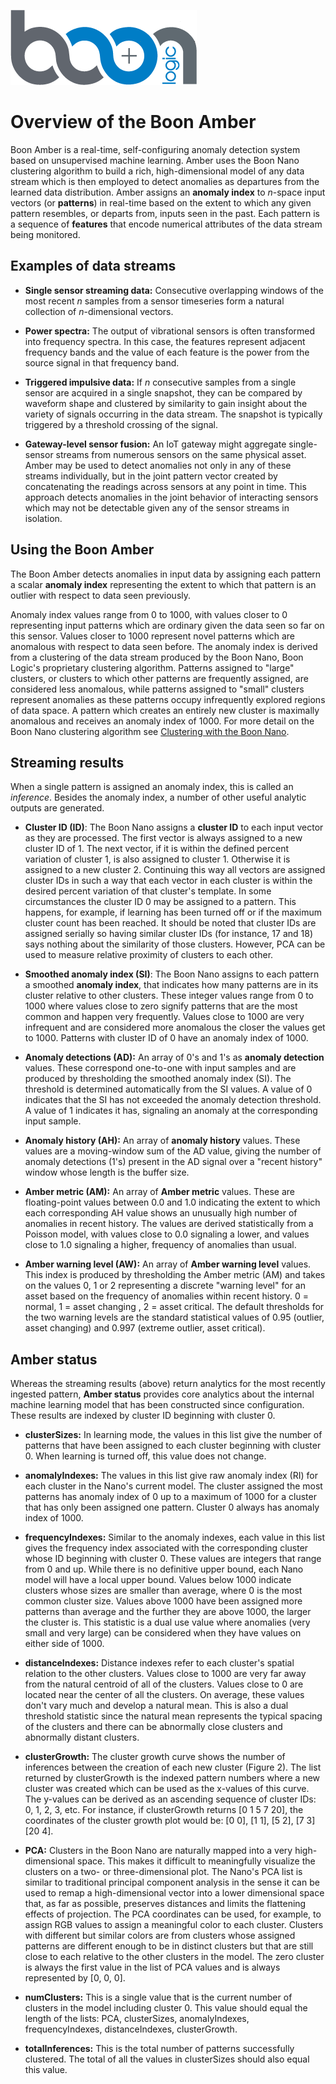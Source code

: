 ![Logo](../images/BoonLogic.png)   

# Overview of the Boon Amber

Boon Amber is a real-time, self-configuring anomaly detection system based on unsupervised machine learning. Amber uses the Boon Nano clustering algorithm to build a rich, high-dimensional model of any data stream which is then employed to detect anomalies as departures from the learned data distribution. Amber assigns an **anomaly index** to *n*-space input vectors (or **patterns**) in real-time based on the extent to which any given pattern resembles, or departs from, inputs seen in the past. Each pattern is a sequence of **features** that encode numerical attributes of the data stream being monitored.

## Examples of data streams

* **Single sensor streaming data:**  Consecutive overlapping windows of the most recent *n* samples from a sensor timeseries form a natural collection of *n*-dimensional vectors.

* **Power spectra:** The output of vibrational sensors is often transformed into frequency spectra. In this case, the features represent adjacent frequency bands and the value of each feature is the power from the source signal in that frequency band.

* **Triggered impulsive data:** If *n* consecutive samples from a single sensor are acquired in a single snapshot, they can be compared by waveform shape and clustered by similarity to gain insight about the variety of signals occurring in the data stream. The snapshot is typically triggered by a threshold crossing of the signal.

* **Gateway-level sensor fusion:** An IoT gateway might aggregate single-sensor streams from numerous sensors on the same physical asset. Amber may be used to detect anomalies not only in any of these streams individually, but in the joint pattern vector created by concatenating the readings across sensors at any point in time. This approach detects anomalies in the joint behavior of interacting sensors which may not be detectable given any of the sensor streams in isolation.

## Using the Boon Amber

The Boon Amber detects anomalies in input data by assigning each pattern a scalar **anomaly index** representing the extent to which that pattern is an outlier with respect to data seen previously.

Anomaly index values range from 0 to 1000, with values closer to 0 representing input patterns which are ordinary given the data seen so far on this sensor. Values closer to 1000 represent novel patterns which are anomalous with respect to data seen before. The anomaly index is derived from a clustering of the data stream produced by the Boon Nano, Boon Logic's proprietary clustering algorithm. Patterns assigned to "large" clusters, or clusters to which other patterns are frequently assigned, are considered less anomalous, while patterns assigned to "small" clusters represent anomalies as these patterns occupy infrequently explored regions of data space. A pattern which creates an entirely new cluster is maximally anomalous and receives an anomaly index of 1000. For more detail on the Boon Nano clustering algorithm see [Clustering with the Boon Nano](../docs/Intro_to_Clustering.md).


## Streaming results

When a single pattern is assigned an anomaly index, this is called an *inference*. Besides the anomaly index, a number of other useful analytic outputs are generated. 

* **Cluster ID (ID)**: The Boon Nano assigns a **cluster ID** to each input vector as they are processed. The first vector is always assigned to a new cluster ID of 1. The next vector, if it is within the defined percent variation of cluster 1, is also assigned to cluster 1. Otherwise it is assigned to a new cluster 2. Continuing this way all vectors are assigned cluster IDs in such a way that each vector in each cluster is within the desired percent variation of that cluster's template. In some circumstances the cluster ID 0 may be assigned to a pattern. This happens, for example, if learning has been turned off or if the maximum cluster count has been reached. It should be noted that cluster IDs are assigned serially so having similar cluster IDs (for instance, 17 and 18) says nothing about the similarity of those clusters. However, PCA can be used to measure relative proximity of clusters to each other.

* **Smoothed anomaly index (SI)**: The Boon Nano assigns to each pattern a smoothed **anomaly index**, that indicates how many patterns are in its cluster relative to other clusters. These integer values range from 0 to 1000 where values close to zero signify patterns that are the most common and happen very frequently. Values close to 1000 are very infrequent and are considered more anomalous the closer the values get to 1000. Patterns with cluster ID of 0 have an anomaly index of 1000.

* **Anomaly detections (AD):** An array of 0's and 1's as **anomaly detection** values. These correspond one-to-one with input samples and are produced by thresholding the smoothed anomaly index (SI). The threshold is determined automatically from the SI values. A value of 0 indicates that the SI has not exceeded the anomaly detection threshold. A value of 1 indicates it has, signaling an anomaly at the corresponding input sample.

* **Anomaly history (AH):** An array of **anomaly history** values. These values are a moving-window sum of the AD value, giving the number of anomaly detections (1's) present in the AD signal over a "recent history" window whose length is the buffer size.

* **Amber metric (AM):** An array of **Amber metric** values. These are floating-point values between 0.0 and 1.0 indicating the extent to which each corresponding AH value shows an unusually high number of anomalies in recent history. The values are derived statistically from a Poisson model, with values close to 0.0 signaling a lower, and values close to 1.0 signaling a higher, frequency of anomalies than usual.

* **Amber warning level (AW):** An array of **Amber warning level** values. This index is produced by thresholding the Amber metric (AM) and takes on the values 0, 1 or 2 representing a discrete "warning level" for an asset based on the frequency of anomalies within recent history. 0 = normal, 1 = asset changing , 2 = asset critical. The default thresholds for the two warning levels are the standard statistical values of 0.95 (outlier, asset changing) and 0.997 (extreme outlier, asset critical).

## Amber status
Whereas the streaming results (above) return analytics for the most recently ingested pattern, **Amber status** provides core analytics about the internal machine learning model that has been constructed since configuration. These results are indexed by cluster ID beginning with cluster 0.

* **clusterSizes:** In learning mode, the values in this list give the number of patterns that have been assigned to each cluster beginning with cluster 0. When learning is turned off, this value does not change.

* **anomalyIndexes:** The values in this list give raw anomaly index (RI) for each cluster in the Nano's current model.  The cluster assigned the most patterns has anomaly index of 0 up to a maximum of 1000 for a cluster that has only been assigned one pattern. Cluster 0 always has anomaly index of 1000.

* **frequencyIndexes:** Similar to the anomaly indexes, each value in this list gives the frequency index associated with the corresponding cluster whose ID beginning with cluster 0. These values are integers that range from 0 and up. While there is no definitive upper bound, each Nano model will have a local upper bound. Values below 1000 indicate clusters whose sizes are smaller than average, where 0 is the most common cluster size. Values above 1000 have been assigned more patterns than average and the further they are above 1000, the larger the cluster is. This statistic is a dual use value where anomalies (very small and very large) can be considered when they have values on either side of 1000.

* **distanceIndexes:** Distance indexes refer to each cluster's spatial relation to the other clusters. Values close to 1000 are very far away from the natural centroid of all of the clusters. Values close to 0 are located near the center of all the clusters. On average, these values don't vary much and develop a natural mean. This is also a dual threshold statistic since the natural mean represents the typical spacing of the clusters and there can be abnormally close clusters and abnormally distant clusters.

* **clusterGrowth:** The cluster growth curve shows the number of inferences between the creation of each new cluster (Figure 2). The list returned by clusterGrowth is the indexed pattern numbers where a new cluster was created which can be used as the x-values of this curve. The y-values can be derived as an ascending sequence of cluster IDs: 0, 1, 2, 3, etc. For instance, if clusterGrowth returns [0 1 5 7 20], the coordinates of the cluster growth plot would be: [0 0], [1 1], [5 2], [7 3] [20 4].

* **PCA:** Clusters in the Boon Nano are naturally mapped into a very high-dimensional space. This makes it difficult to meaningfully visualize the clusters on a two- or three-dimensional plot. The Nano's PCA list is similar to traditional principal component analysis in the sense it can be used to remap a high-dimensional vector into a lower dimensional space that, as far as possible, preserves distances and limits the flattening effects of projection. The PCA coordinates can be used, for example, to assign RGB values to assign a meaningful color to each cluster. Clusters with different but similar colors are from clusters whose assigned patterns are different enough to be in distinct clusters but that are still close to each relative to the other clusters in the model. The zero cluster is always the first value in the list of PCA values and is always represented by [0, 0, 0].

* **numClusters:** This is a single value that is the current number of clusters in the model including cluster 0. This value should equal the length of the lists: PCA, clusterSizes, anomalyIndexes, frequencyIndexes, distanceIndexes, clusterGrowth.

* **totalInferences:** This is the total number of patterns successfully clustered. The total of all the values in clusterSizes should also equal this value.
